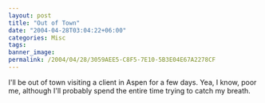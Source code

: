```yaml
---
layout: post
title: "Out of Town"
date: "2004-04-28T03:04:22+06:00"
categories: Misc 
tags: 
banner_image: 
permalink: /2004/04/28/3059AEE5-C8F5-7E10-5B3E04E67A2278CF
---
```


I'll be out of town visiting a client in Aspen for a few days. Yea, I know, poor me, although I'll probably spend the entire time trying to catch my breath.